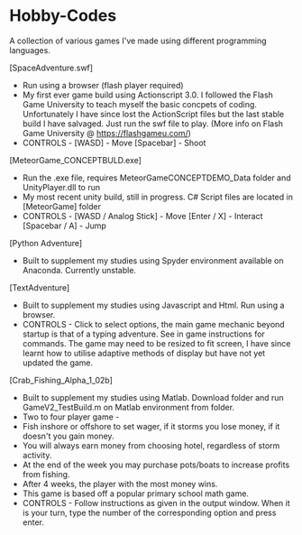 # Hobby-Codes
A collection of various games I've made using different programming languages.

[SpaceAdventure.swf] 
- Run using a browser (flash player required)
- My first ever game build using Actionscript 3.0. I followed the Flash Game University to teach myself the basic concpets of coding. Unfortunately I have since lost the ActionScript files but the last stable build I have salvaged. Just run the swf file to play. (More info on Flash Game University @ https://flashgameu.com/)
- CONTROLS - 
[WASD] - Move
[Spacebar] - Shoot

[MeteorGame_CONCEPTBULD.exe]
- Run the .exe file, requires MeteorGameCONCEPTDEMO_Data folder and UnityPlayer.dll to run
- My most recent unity build, still in progress. C# Script files are located in [MeteorGame] folder
- CONTROLS -
[WASD / Analog Stick] - Move
[Enter / X] - Interact
[Spacebar / A] - Jump

[Python Adventure]
- Built to supplement my studies using Spyder environment available on Anaconda. Currently unstable.

[TextAdventure] 
- Built to supplement my studies using Javascript and Html. Run using a browser.
- CONTROLS - 
Click to select options, the main game mechanic beyond startup is that of a typing adventure. See in game instructions for commands.
The game may need to be resized to fit screen, I have since learnt how to utilise adaptive methods of display but have not yet updated the game.

[Crab_Fishing_Alpha_1_02b]
- Built to supplement my studies using Matlab. Download folder and run GameV2_TestBuild.m on Matlab environment from folder.
- Two to four player game -
- Fish inshore or offshore to set wager, if it storms you lose money, if it doesn't you gain money.
- You will always earn money from  choosing hotel, regardless of storm activity.
- At the end of the week you may purchase pots/boats to increase profits from fishing.
- After 4 weeks, the player with the most money wins.
- This game is based off a popular primary school math game.
- CONTROLS - 
Follow instructions as given in the output window.
When it is your turn, type the number of the corresponding option and press enter. 


